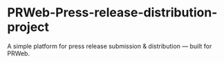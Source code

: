 # PRWeb-Press-release-distribution-project
A simple platform for press release submission &amp; distribution — built for PRWeb.

